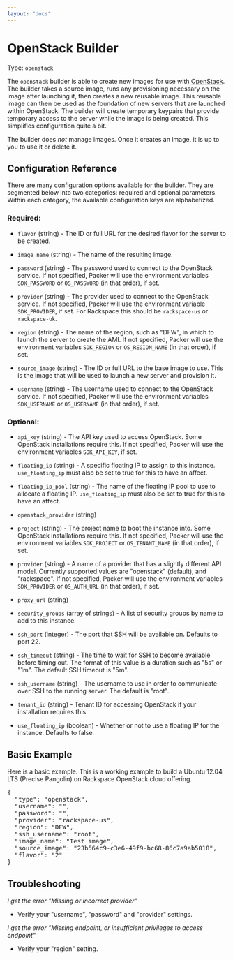 ```yaml
---
layout: "docs"
---
```


# OpenStack Builder

Type: `openstack`

The `openstack` builder is able to create new images for use with
[OpenStack](http://www.openstack.org). The builder takes a source
image, runs any provisioning necessary on the image after launching it,
then creates a new reusable image. This reusable image can then be
used as the foundation of new servers that are launched within OpenStack.
The builder will create temporary keypairs that provide temporary access to
the server while the image is being created. This simplifies configuration
quite a bit.

The builder does _not_ manage images. Once it creates an image, it is up to
you to use it or delete it.

## Configuration Reference

There are many configuration options available for the builder. They are
segmented below into two categories: required and optional parameters. Within
each category, the available configuration keys are alphabetized.

### Required:

* `flavor` (string) - The ID or full URL for the desired flavor for the
  server to be created.

* `image_name` (string) - The name of the resulting image.

* `password` (string) - The password used to connect to the OpenStack service.
  If not specified, Packer will use the environment variables
  `SDK_PASSWORD` or `OS_PASSWORD` (in that order), if set.

* `provider` (string) - The provider used to connect to the OpenStack service.
  If not specified, Packer will use the environment variable
  `SDK_PROVIDER`, if set.
  For Rackspace this should be `rackspace-us` or `rackspace-uk`.

* `region` (string) - The name of the region, such as "DFW", in which
  to launch the server to create the AMI.
  If not specified, Packer will use the environment variables
  `SDK_REGION` or `OS_REGION_NAME` (in that order), if set.

* `source_image` (string) - The ID or full URL to the base image to use.
  This is the image that will be used to launch a new server and provision it.

* `username` (string) - The username used to connect to the OpenStack service.
  If not specified, Packer will use the environment variables
  `SDK_USERNAME` or `OS_USERNAME` (in that order), if set.

### Optional:

* `api_key` (string) - The API key used to access OpenStack. Some OpenStack
  installations require this.
  If not specified, Packer will use the environment variables
  `SDK_API_KEY`, if set.

* `floating_ip` (string) - A specific floating IP to assign to this instance.
  `use_floating_ip` must also be set to true for this to have an affect.

* `floating_ip_pool` (string) - The name of the floating IP pool to use
  to allocate a floating IP. `use_floating_ip` must also be set to true
  for this to have an affect.

* `openstack_provider` (string)
<!---
@todo document me
-->

* `project` (string) - The project name to boot the instance into. Some
  OpenStack installations require this.
  If not specified, Packer will use the environment variables
  `SDK_PROJECT` or `OS_TENANT_NAME` (in that order), if set.

* `provider` (string) - A name of a provider that has a slightly
  different API model. Currently supported values are "openstack" (default),
  and "rackspace".
  If not specified, Packer will use the environment variables
  `SDK_PROVIDER` or `OS_AUTH_URL` (in that order), if set.

* `proxy_url` (string)
<!---
@todo document me
-->

* `security_groups` (array of strings) - A list of security groups by name
  to add to this instance.

* `ssh_port` (integer) - The port that SSH will be available on. Defaults to port
  22.

* `ssh_timeout` (string) - The time to wait for SSH to become available
  before timing out. The format of this value is a duration such as "5s"
  or "1m". The default SSH timeout is "5m".

* `ssh_username` (string) - The username to use in order to communicate
  over SSH to the running server. The default is "root".

* `tenant_id` (string) - Tenant ID for accessing OpenStack if your
  installation requires this.

* `use_floating_ip` (boolean) - Whether or not to use a floating IP for
  the instance. Defaults to false.

## Basic Example

Here is a basic example. This is a working example to build a
Ubuntu 12.04 LTS (Precise Pangolin) on Rackspace OpenStack cloud offering.

<pre class="prettyprint">
{
  "type": "openstack",
  "username": "",
  "password": "",
  "provider": "rackspace-us",
  "region": "DFW",
  "ssh_username": "root",
  "image_name": "Test image",
  "source_image": "23b564c9-c3e6-49f9-bc68-86c7a9ab5018",
  "flavor": "2"
}
</pre>

## Troubleshooting

*I get the error "Missing or incorrect provider"*

* Verify your "username", "password" and "provider" settings.

*I get the error "Missing endpoint, or insufficient privileges to access endpoint"*

* Verify your "region" setting.
